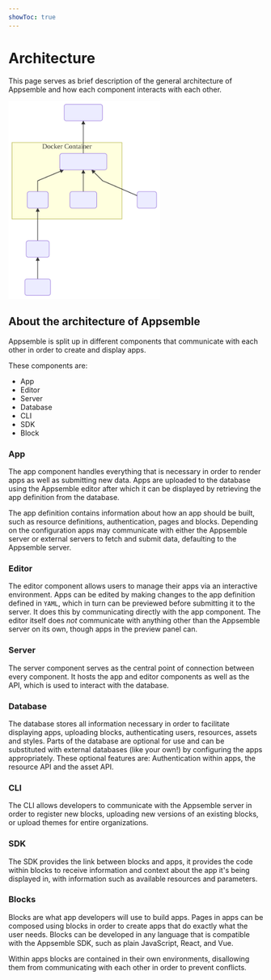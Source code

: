 ```yaml
---
showToc: true
---
```


# Architecture

This page serves as brief description of the general architecture of Appsemble and how each
component interacts with each other.

<img src="images/architecture.svg" style="width: 300px;" />

## About the architecture of Appsemble

Appsemble is split up in different components that communicate with each other in order to create
and display apps.

These components are:

- App
- Editor
- Server
- Database
- CLI
- SDK
- Block

### App

The app component handles everything that is necessary in order to render apps as well as submitting
new data. Apps are uploaded to the database using the Appsemble editor after which it can be
displayed by retrieving the app definition from the database.

The app definition contains information about how an app should be built, such as resource
definitions, authentication, pages and blocks. Depending on the configuration apps may communicate
with either the Appsemble server or external servers to fetch and submit data, defaulting to the
Appsemble server.

### Editor

The editor component allows users to manage their apps via an interactive environment. Apps can be
edited by making changes to the app definition defined in `YAML`, which in turn can be previewed
before submitting it to the server. It does this by communicating directly with the app component.
The editor itself does _not_ communicate with anything other than the Appsemble server on its own,
though apps in the preview panel can.

### Server

The server component serves as the central point of connection between every component. It hosts the
app and editor components as well as the API, which is used to interact with the database.

### Database

The database stores all information necessary in order to facilitate displaying apps, uploading
blocks, authenticating users, resources, assets and styles. Parts of the database are optional for
use and can be substituted with external databases (like your own!) by configuring the apps
appropriately. These optional features are: Authentication within apps, the resource API and the
asset API.

### CLI

The CLI allows developers to communicate with the Appsemble server in order to register new blocks,
uploading new versions of an existing blocks, or upload themes for entire organizations.

### SDK

The SDK provides the link between blocks and apps, it provides the code within blocks to receive
information and context about the app it's being displayed in, with information such as available
resources and parameters.

### Blocks

Blocks are what app developers will use to build apps. Pages in apps can be composed using blocks in
order to create apps that do exactly what the user needs. Blocks can be developed in any language
that is compatible with the Appsemble SDK, such as plain JavaScript, React, and Vue.

Within apps blocks are contained in their own environments, disallowing them from communicating with
each other in order to prevent conflicts.
